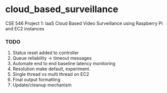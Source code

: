 # cloud_based_surveillance
CSE 546 Project 1: IaaS Cloud Based Video Surveillance using Raspberry Pi and EC2 instances


### TODO
1. Status reset added to controller
2. Queue reliability -> timeout messages
3. Automate end to end baseline latency monitoring
4. Resolution make default, experiment.
5. Single thread vs multi thread on EC2
6. Final output formatting
7. Update/cleanup mechanism

